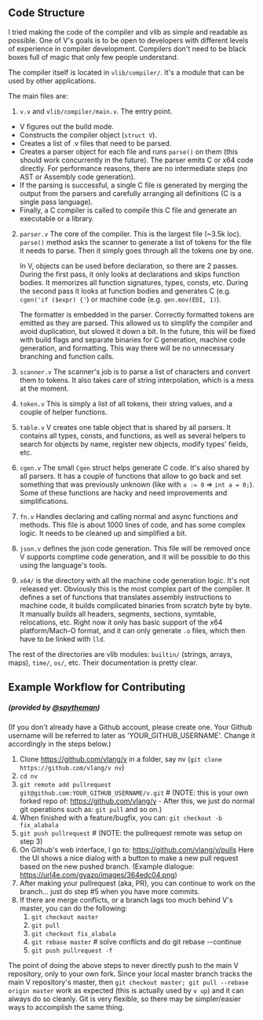 ## Code Structure

I tried making the code of the compiler and vlib as simple and readable as possible. One of V's goals is to be open to developers with different levels of experience in compiler development. Compilers don't need to be black boxes full of magic that only few people understand.

The compiler itself is located in `vlib/compiler/`. It's a module that can be used by other
applications.

The main files are:

1. `v.v` and `vlib/compiler/main.v`. The entry point.

- V figures out the build mode.
- Constructs the compiler object (`struct V`).
- Creates a list of .v files that need to be parsed.
- Creates a parser object for each file and runs `parse()` on them (this should work concurrently in the future). The parser emits C or x64 code directly. For performance reasons, there are no intermediate steps (no AST or Assembly code generation).
- If the parsing is successful, a single C file is generated by merging the output from the parsers and carefully arranging all definitions (C is a single pass language).
- Finally, a C compiler is called to compile this C file and generate an executable or a library.

2. `parser.v` The core of the compiler. This is the largest file (~3.5k loc). `parse()` method asks the scanner to generate a list of tokens for the file it needs to parse. Then it simply goes through all the tokens one by one.

   In V, objects can be used before declaration, so there are 2 passes. During the first pass, it only looks at declarations and skips function bodies. It memorizes all function signatures, types, consts, etc. During the second pass it looks at function bodies and generates C (e.g. `cgen('if ($expr) {'`) or machine code (e.g. `gen.mov(EDI, 1)`).

   The formatter is embedded in the parser. Correctly formatted tokens are emitted as they are parsed. This allowed us to simplify the compiler and avoid duplication, but slowed it down a bit. In the future, this will be fixed with build flags and separate binaries for C generation, machine code generation, and formatting. This way there will be no unnecessary branching and function calls.

3. `scanner.v` The scanner's job is to parse a list of characters and convert them to tokens. It also takes care of string interpolation, which is a mess at the moment.

4. `token.v` This is simply a list of all tokens, their string values, and a couple of helper functions.

5. `table.v` V creates one table object that is shared by all parsers. It contains all types, consts, and functions, as well as several helpers to search for objects by name, register new objects, modify types' fields, etc.

6. `cgen.v` The small `Cgen` struct helps generate C code. It's also shared by all parsers. It has a couple of functions that allow to go back and set something that was previously unknown (like with `a := 0` => `int a = 0;`). Some of these functions are hacky and need improvements and simplifications.

7. `fn.v` Handles declaring and calling normal and async functions and methods. This file is about 1000 lines of code, and has some complex logic. It needs to be cleaned up and simplified a bit.

8. `json.v` defines the json code generation. This file will be removed once V supports comptime code generation, and it will be possible to do this using the language's tools.

9. `x64/` is the directory with all the machine code generation logic. It's not released yet. Obviously this is the most complex part of the compiler. It defines a set of functions that translates assembly instructions to machine code, it builds complicated binaries from scratch byte by byte. It manually builds all headers, segments, sections, symtable, relocations, etc. Right now it only has basic support of the x64 platform/Mach-O format, and it can only generate `.o` files, which then have to be linked with `lld`.

The rest of the directories are vlib modules: `builtin/` (strings, arrays, maps), `time/`, `os/`, etc. Their documentation is pretty clear.

## Example Workflow for Contributing
##### (provided by [@spytheman](https://github.com/spytheman))

(If you don't already have a Github account, please create one. Your Github username will be referred to later as 'YOUR_GITHUB_USERNAME'. Change it accordingly in the steps below.)

1. Clone https://github.com/vlang/v in a folder, say nv (`git clone https://github.com/vlang/v nv`)
1. `cd nv`
1. `git remote add pullrequest git@github.com:YOUR_GITHUB_USERNAME/v.git`  # (NOTE: this is your own forked repo of: https://github.com/vlang/v - After this, we just do normal git operations such as: `git pull` and so on.)
1. When finished with a feature/bugfix, you can: `git checkout -b fix_alabala`
1. `git push pullrequest`  # (NOTE: the pullrequest remote was setup on step 3)
1. On Github's web interface, I go to: https://github.com/vlang/v/pulls  Here the UI shows a nice dialog with a button to make a new pull request based on the new pushed branch. (Example dialogue: https://url4e.com/gyazo/images/364edc04.png)
1. After making your pullrequest (aka, PR), you can continue to work on the branch... just do step #5 when you have more commits.
1. If there are merge conflicts, or a branch lags too much behind V's master, you can do the following:
   1. `git checkout master`
   1. `git pull`
   1. `git checkout fix_alabala`
   1. `git rebase master`  # solve conflicts and do git rebase --continue
   1. `git push pullrequest -f`

The point of doing the above steps to never directly push to the main V repository, only to your own fork. Since your local master branch tracks the main V repository's master, then `git checkout master; git pull --rebase origin master` work as expected (this is actually used by `v up`) and it can always do so cleanly. Git is very flexible, so there may be simpler/easier ways to accomplish the same thing.
